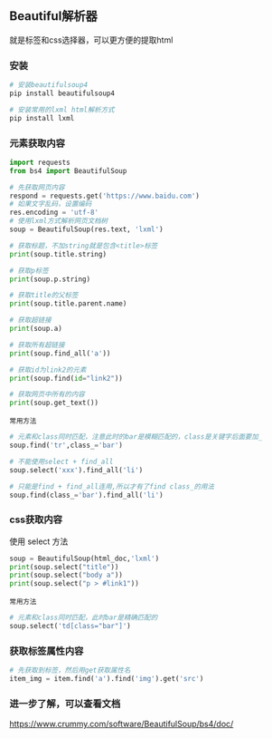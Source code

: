 ## Beautiful解析器

就是标签和css选择器，可以更方便的提取html



### 安装

```python
# 安装beautifulsoup4
pip install beautifulsoup4

# 安装常用的lxml html解析方式
pip install lxml
```



### 元素获取内容

```python
import requests
from bs4 import BeautifulSoup

# 先获取网页内容
respond = requests.get('https://www.baidu.com')
# 如果文字乱码，设置编码
res.encoding = 'utf-8'
# 使用lxml方式解析网页文档树
soup = BeautifulSoup(res.text, 'lxml')

# 获取标题，不加string就是包含<title>标签
print(soup.title.string)

# 获取p标签
print(soup.p.string)

# 获取title的父标签
print(soup.title.parent.name)

# 获取超链接
print(soup.a)

# 获取所有超链接
print(soup.find_all('a'))

# 获取id为link2的元素
print(soup.find(id="link2"))

# 获取网页中所有的内容
print(soup.get_text())
```

`常用方法`

```python
# 元素和class同时匹配，注意此时的bar是模糊匹配的，class是关键字后面要加_
soup.find('tr',class_='bar')

# 不能使用select + find_all
soup.select('xxx').find_all('li')

# 只能是find + find_all连用,所以才有了find class_的用法
soup.find(class_='bar').find_all('li')
```



### css获取内容

使用 select 方法

```python
soup = BeautifulSoup(html_doc,'lxml')
print(soup.select("title"))
print(soup.select("body a"))
print(soup.select("p > #link1"))
```

`常用方法`

```python
# 元素和class同时匹配，此时bar是精确匹配的
soup.select('td[class="bar"]')
```



### 获取标签属性内容

```python
# 先获取到标签，然后用get获取属性名
item_img = item.find('a').find('img').get('src')
```



### 进一步了解，可以查看文档

https://www.crummy.com/software/BeautifulSoup/bs4/doc/